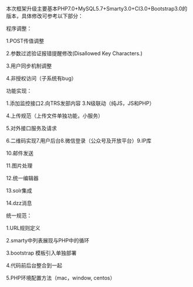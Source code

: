 本次框架升级主要基本PHP7.0+MySQL5.7+Smarty3.0+CI3.0+Bootstrap3.0的版本，具体修改可参考以下部分：



程序调整：



1.POST传值调整



2.参数过滤验证报错提醒修改\(Disallowed Key Characters.\)



3.用户同步机制调整



4.非授权访问（子系统有bug）



功能实现：

1.添加监控接口2.向TRS发部内容 3.N级联动（纯JS，JS和PHP）



4.上传规范（上传文件单独功能，小服务）



5.对外接口服务及请求



6.二维码实现7.用户后台8.微信登录（公众号及开放平台）9.IP库



10.邮件发送



11.图片处理



12.统一编辑器



13.solr集成



14.dzz消息





统一规范：



1.URL规则定义



2.smarty中列表展现与PHP中的循环



3.bootstrap 模板引入单独部署



4.代码前后台整合到一起



5.PHP环境配置方法（mac，window, centos）

